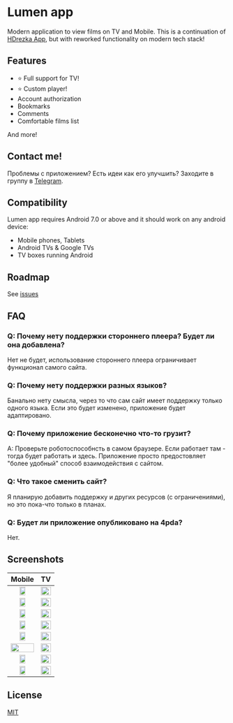 # Lumen app

Modern application to view films on TV and Mobile. This is a continuation of [HDrezka App](https://github.com/falcofemoralis/HDrezka-app), but with reworked functionality on modern tech stack!

## Features

- ⭐️ Full support for TV!
- ⭐️ Custom player!
- Account authorization
- Bookmarks
- Comments
- Comfortable films list

And more!

## Contact me!

Проблемы с приложением? Есть идеи как его улучшить? Заходите в группу в [Telegram](https://t.me/+aTvx8zYSnVszZmVi).

##  Compatibility
Lumen app requires Android 7.0 or above and it should work on any android device:

- Mobile phones, Tablets
- Android TVs & Google TVs
- TV boxes running Android

## Roadmap

See [issues](https://github.com/falcofemoralis/lumen/issues)

## FAQ

### Q: Почему нету поддержки стороннего плеера? Будет ли она добавлена?

Нет не будет, использование стороннего плеера ограничивает функционал самого сайта.

### Q: Почему нету поддержки разных языков?

Банально нету смысла, через то что сам сайт имеет поддержку только одного языка. Если это будет изменено, приложение будет адаптировано.

### Q: Почему приложение бесконечно что-то грузит?

A: Проверьте роботоспособнсть в самом браузере. Если работает там - тогда будет работать и здесь. Приложение просто предостовляет "более удобный" способ взаимодействия с сайтом.

### Q: Что такое сменить сайт?

Я планирую добавить поддержку и других ресурсов (с ограничениями), но это пока-что только в планах.

### Q: Будет ли приложение опубликовано на 4pda?

Нет.

## Screenshots

|Mobile|TV|
|:-------------------------:|:-------------------------:|
|<img src="https://github.com/user-attachments/assets/e99f5a93-3fe3-4d51-9b15-49f0c625cecd" width="50%" />|<img src="https://github.com/user-attachments/assets/e9117a97-721c-422b-82b1-093f259293fa" width="100%" />
|<img src="https://github.com/user-attachments/assets/f737a836-be53-4d36-aaf4-26c6edef673e" width="50%" />|<img src="https://github.com/user-attachments/assets/9cb63dfc-7044-4cd2-88c3-e79f48f12284" width="100%" />
|<img src="https://github.com/user-attachments/assets/46e80ec8-9236-43d8-a14e-931a5bc94238" width="50%" />|<img src="https://github.com/user-attachments/assets/b1f0592a-1627-4439-8cc3-def3cada7899" width="100%" />
|<img src="https://github.com/user-attachments/assets/2b3e6493-0395-4ff9-be74-049f292f143a" width="50%" />|<img src="https://github.com/user-attachments/assets/97932653-79dd-47a2-97ed-9d10062dfe00" width="100%" />
|<img src="https://github.com/user-attachments/assets/3f3e3ccd-a22a-404a-b615-c6ddb3243082" width="50%" />|<img src="https://github.com/user-attachments/assets/582abc7d-bcb9-410e-a010-34dfaa4ea26c" width="100%" />
|<img src="https://github.com/user-attachments/assets/dc424de3-cb65-4c38-a9d0-e78d1c974bbe" width="100%" />|<img src="https://github.com/user-attachments/assets/996fa0db-fc5f-41d7-a732-023facc6ea48" width="100%" />
|<img src="https://github.com/user-attachments/assets/a2eb768d-5334-4b4c-a974-f7f1635f02c3" width="50%" />|<img src="https://github.com/user-attachments/assets/5614e08b-44aa-4556-945a-48cb546f1aad" width="100%" />
|<img src="https://github.com/user-attachments/assets/2d983924-46f2-4e83-b5b2-21287d9e6974" width="50%" />|<img src="https://github.com/user-attachments/assets/09e73302-234b-4cd4-8667-5ede18e54b4d" width="100%" />

## License

[MIT](./LICENSE)
